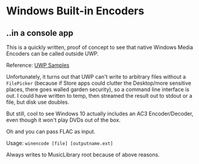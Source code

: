 # Windows Built-in Encoders
## ..in a console app

This is a quickly written, proof of concept to see that native Windows Media Encoders can be called outside UWP.

Reference: [UWP Samples](https://github.com/Microsoft/Windows-universal-samples/tree/master/Samples/MediaTranscoding)

Unfortunately, it turns out that UWP can't write to arbitrary files without a `FilePicker` (because if Store apps could clutter the Desktop/more sensitive places, there goes walled garden security), so a command line interface is out. I could have written to temp, then streamed the result out to stdout or a file, but disk use doubles.

But still, cool to see Windows 10 actually includes an AC3 Encoder/Decoder, even though it won't play DVDs out of the box.

Oh and you can pass FLAC as input.

Usage: `winencode [file] [outputname.ext]`

Always writes to MusicLibrary root because of above reasons.